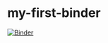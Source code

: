 # my-first-binder
[![Binder](https://mybinder.org/badge_logo.svg)](https://mybinder.org/v2/gh/vigneshkumarv/my-first-binder/HEAD)

